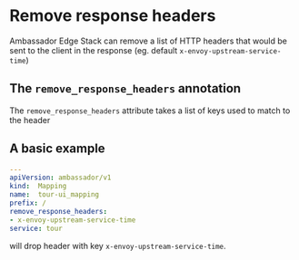 # Remove response headers

Ambassador Edge Stack can remove a list of HTTP headers that would be sent to the client in the response (eg. default `x-envoy-upstream-service-time`)

## The `remove_response_headers` annotation

The `remove_response_headers` attribute takes a list of keys used to match to the header

## A basic example

```yaml
---
apiVersion: ambassador/v1
kind:  Mapping
name:  tour-ui_mapping
prefix: /
remove_response_headers:
- x-envoy-upstream-service-time
service: tour
```

will drop header with key `x-envoy-upstream-service-time`.
